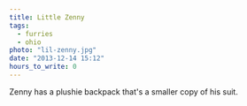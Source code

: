 ```yaml
---
title: Little Zenny
tags:
  - furries
  - ohio
photo: "lil-zenny.jpg"
date: "2013-12-14 15:12"
hours_to_write: 0
---
```


Zenny has a plushie backpack that's a smaller copy of his suit.
